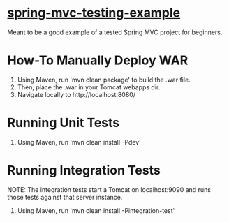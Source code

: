 # [spring-mvc-testing-example](https://github.com/djangofan/spring-mvc-testing-example/)

Meant to be a good example of a tested Spring MVC project for beginners.

# How-To Manually Deploy WAR

1. Using Maven, run 'mvn clean package' to build the .war file.
2. Then, place the .war in your Tomcat webapps dir.
3. Navigate locally to http://localhost:8080/

# Running Unit Tests

1. Using Maven, run 'mvn clean install -Pdev'

# Running Integration Tests

NOTE: The integration tests start a Tomcat on localhost:9090 and runs those tests against that server instance.

1. Using Maven, run 'mvn clean install -Pintegration-test'
